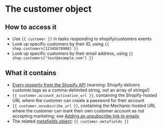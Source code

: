 # The customer object

## How to access it

* Use `{{ customer }}`  in tasks responding to shopify/customers events
* Look up specific customers by their ID, using `{{ shop.customers[12345678900] }}`
* Look up specific customers by their email address, using `{{ shop.customers["test@example.com"] }}`

## What it contains

* [Every property from the Shopify API](https://help.shopify.com/en/api/reference/customers/customer#properties) \(warning: Shopify delivers customer.tags as a comma-delimited string, _not_ an array of strings!\)
* `{{ customer.account_activation_url }}`, containing the Shopify-hosted URL where the customer can create a password for their account
* `{{ customer.unsubscribe_url }}`, containing the Mechanic-hosted URL where the customer can mark their own customer account as not accepting marketing; see [Adding an unsubscribe link to emails](https://docs.usemechanic.com/article/502-adding-an-unsubscribe-link-to-emails)
* The related [metafields object](http://help.usemechanic.com/en/articles/3347736-the-metafields-object): `{{ customer.metafields }}`

